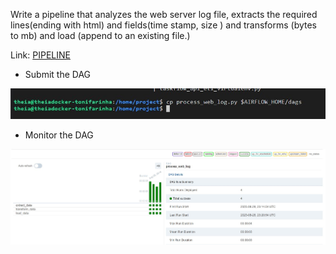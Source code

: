 Write a pipeline that analyzes the web server log file, extracts the required lines(ending with html) and fields(time stamp, size ) and transforms (bytes to mb) and load (append to an existing file.)

Link: [PIPELINE](https://github.com/antfneves/PortfolioProjects/blob/main/Capstone%20Project/Airflow/process_web_log.py)

- Submit the DAG

![](https://github.com/antfneves/PortfolioProjects/blob/main/Capstone%20Project/Airflow/39submit_dag.jpg?raw=true)

- Monitor the DAG

![](https://github.com/antfneves/PortfolioProjects/blob/main/Capstone%20Project/Airflow/41dag_runs.jpg?raw=true)
